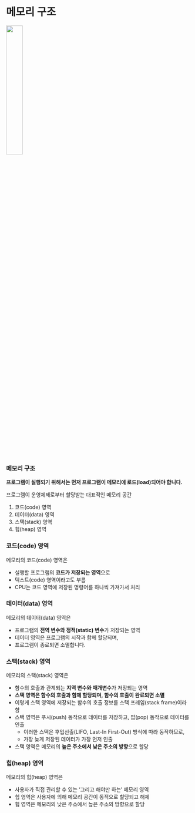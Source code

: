 # 메모리 구조

<img src = https://user-images.githubusercontent.com/102847513/222967609-14762814-ec4f-400c-a1d7-324bab79b912.png width = "30%" height = "30%">

### ****메모리 구조****

**프로그램이 실행되기 위해서는 먼저 프로그램이 메모리에 로드(load)되어야 합니다.**

프로그램이 운영체제로부터 할당받는 대표적인 메모리 공간

1. 코드(code) 영역
2. 데이터(data) 영역
3. 스택(stack) 영역
4. 힙(heap) 영역

### ****코드(code) 영역****

메모리의 코드(code) 영역은 

- 실행할 프로그램의 **코드가 저장되는 영역**으로
- 텍스트(code) 영역이라고도 부름
- CPU는 코드 영역에 저장된 명령어를 하나씩 가져가서 처리

### **데이터(data) 영역**

메모리의 데이터(data) 영역은 

- 프로그램의 **전역 변수와 정적(static) 변수**가 저장되는 영역
- 데이터 영역은 프로그램의 시작과 함께 할당되며,
- 프로그램이 종료되면 소멸합니다.

### **스택(stack) 영역**

메모리의 스택(stack) 영역은  

- 함수의 호출과 관계되는 **지역 변수와 매개변수**가 저장되는 영역
- **스택 영역은 함수의 호출과 함께 할당되며, 함수의 호출이 완료되면 소멸**
- 이렇게 스택 영역에 저장되는 함수의 호출 정보를 스택 프레임(stack frame)이라 함
- 스택 영역은 푸시(push) 동작으로 데이터를 저장하고, 팝(pop) 동작으로 데이터를 인출
    - 이러한 스택은 후입선출(LIFO, Last-In First-Out) 방식에 따라 동작하므로,
    - 가장 늦게 저장된 데이터가 가장 먼저 인출
- 스택 영역은 메모리의 **높은 주소에서 낮은 주소의 방향**으로 할당

### **힙(heap) 영역**

메모리의 힙(heap) 영역은 

- 사용자가 직접 관리할 수 있는 ‘그리고 해야만 하는’ 메모리 영역
- 힙 영역은 사용자에 의해 메모리 공간이 동적으로 할당되고 해제
- 힙 영역은 메모리의 낮은 주소에서 높은 주소의 방향으로 할당
